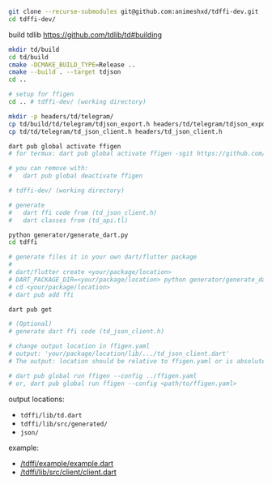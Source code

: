 ```bash
git clone --recurse-submodules git@github.com:animeshxd/tdffi-dev.git
cd tdffi-dev/
```
build tdlib https://github.com/tdlib/td#building

```bash
mkdir td/build
cd td/build
cmake -DCMAKE_BUILD_TYPE=Release ..
cmake --build . --target tdjson
cd ..
```

```bash
# setup for ffigen
cd .. # tdffi-dev/ (working directory)

mkdir -p headers/td/telegram/
cp td/build/td/telegram/tdjson_export.h headers/td/telegram/tdjson_export.h
cp td/td/telegram/td_json_client.h headers/td_json_client.h

dart pub global activate ffigen
# for termux: dart pub global activate ffigen -sgit https://github.com/animeshxd/ffigen

# you can remove with:
#   dart pub global deactivate ffigen
```

```bash
# tdffi-dev/ (working directory)

# generate 
#   dart ffi code from (td_json_client.h) 
#   dart classes from (td_api.tl)

python generator/generate_dart.py
cd tdffi

# generate files it in your own dart/flutter package
#
# dart/flutter create <your/package/location>
# DART_PACKAGE_DIR=<your/package/location> python generator/generate_dart.py
# cd <your/package/location>
# dart pub add ffi

dart pub get
```
```bash
# (Optional)
# generate dart ffi code (td_json_client.h)

# change output location in ffigen.yaml
# output: 'your/package/location/lib/.../td_json_client.dart'
# The output: location should be relative to ffigen.yaml or is absolute

# dart pub global run ffigen --config ../ffigen.yaml 
# or, dart pub global run ffigen --config <path/to/ffigen.yaml> 
```
output locations:  
   - `tdffi/lib/td.dart`
   - `tdffi/lib/src/generated/` 
   - `json/` 

example:
 - [/tdffi/example/example.dart](https://github.com/animeshxd/tdffi-dev/blob/master/tdffi/example/example.dart)
 - [/tdffi/lib/src/client/client.dart](https://github.com/animeshxd/tdffi-dev/blob/master/tdffi/lib/src/client/client.dart)

